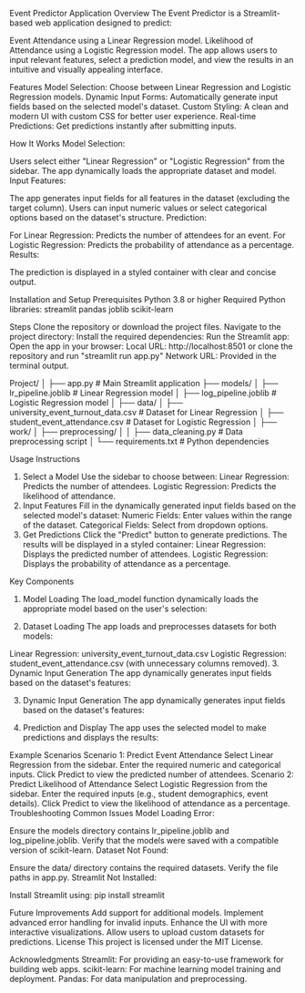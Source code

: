 Event Predictor Application
Overview
The Event Predictor is a Streamlit-based web application designed to predict:

Event Attendance using a Linear Regression model.
Likelihood of Attendance using a Logistic Regression model.
The app allows users to input relevant features, select a prediction model, and view the results in an intuitive and visually appealing interface.

Features
Model Selection: Choose between Linear Regression and Logistic Regression models.
Dynamic Input Forms: Automatically generate input fields based on the selected model's dataset.
Custom Styling: A clean and modern UI with custom CSS for better user experience.
Real-time Predictions: Get predictions instantly after submitting inputs.

How It Works
Model Selection:

Users select either "Linear Regression" or "Logistic Regression" from the sidebar.
The app dynamically loads the appropriate dataset and model.
Input Features:

The app generates input fields for all features in the dataset (excluding the target column).
Users can input numeric values or select categorical options based on the dataset's structure.
Prediction:

For Linear Regression: Predicts the number of attendees for an event.
For Logistic Regression: Predicts the probability of attendance as a percentage.
Results:

The prediction is displayed in a styled container with clear and concise output.

Installation and Setup
Prerequisites
Python 3.8 or higher
Required Python libraries:
streamlit
pandas
joblib
scikit-learn


Steps
Clone the repository or download the project files.
Navigate to the project directory:
Install the required dependencies:
Run the Streamlit app:
Open the app in your browser:
Local URL: http://localhost:8501 or clone the repository and run "streamlit run app.py" 
Network URL: Provided in the terminal output.


Project/
│
├── app.py                     # Main Streamlit application
├── models/
│   ├── lr_pipeline.joblib     # Linear Regression model
│   ├── log_pipeline.joblib    # Logistic Regression model
│
├── data/
│   ├── university_event_turnout_data.csv  # Dataset for Linear Regression
│   ├── student_event_attendance.csv       # Dataset for Logistic Regression
│
├── work/
│   ├── preprocessing/
│   │   ├── data_cleaning.py   # Data preprocessing script
│
└── requirements.txt           # Python dependencies


Usage Instructions
1. Select a Model
Use the sidebar to choose between:
Linear Regression: Predicts the number of attendees.
Logistic Regression: Predicts the likelihood of attendance.
2. Input Features
Fill in the dynamically generated input fields based on the selected model's dataset:
Numeric Fields: Enter values within the range of the dataset.
Categorical Fields: Select from dropdown options.
3. Get Predictions
Click the "Predict" button to generate predictions.
The results will be displayed in a styled container:
Linear Regression: Displays the predicted number of attendees.
Logistic Regression: Displays the probability of attendance as a percentage.

Key Components
1. Model Loading
The load_model function dynamically loads the appropriate model based on the user's selection:

2. Dataset Loading
The app loads and preprocesses datasets for both models:

Linear Regression: university_event_turnout_data.csv
Logistic Regression: student_event_attendance.csv (with unnecessary columns removed).
3. Dynamic Input Generation
The app dynamically generates input fields based on the dataset's features:

3. Dynamic Input Generation
The app dynamically generates input fields based on the dataset's features:

4. Prediction and Display
The app uses the selected model to make predictions and displays the results:

Example Scenarios
Scenario 1: Predict Event Attendance
Select Linear Regression from the sidebar.
Enter the required numeric and categorical inputs.
Click Predict to view the predicted number of attendees.
Scenario 2: Predict Likelihood of Attendance
Select Logistic Regression from the sidebar.
Enter the required inputs (e.g., student demographics, event details).
Click Predict to view the likelihood of attendance as a percentage.
Troubleshooting
Common Issues
Model Loading Error:

Ensure the models directory contains lr_pipeline.joblib and log_pipeline.joblib.
Verify that the models were saved with a compatible version of scikit-learn.
Dataset Not Found:

Ensure the data/ directory contains the required datasets.
Verify the file paths in app.py.
Streamlit Not Installed:

Install Streamlit using:  pip install streamlit

Future Improvements
Add support for additional models.
Implement advanced error handling for invalid inputs.
Enhance the UI with more interactive visualizations.
Allow users to upload custom datasets for predictions.
License
This project is licensed under the MIT License.

Acknowledgments
Streamlit: For providing an easy-to-use framework for building web apps.
scikit-learn: For machine learning model training and deployment.
Pandas: For data manipulation and preprocessing.

